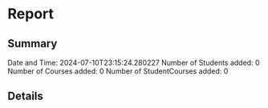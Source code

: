 # Report

## Summary
Date and Time: 2024-07-10T23:15:24.280227
Number of Students added: 0
Number of Courses added: 0
Number of StudentCourses added: 0

## Details

